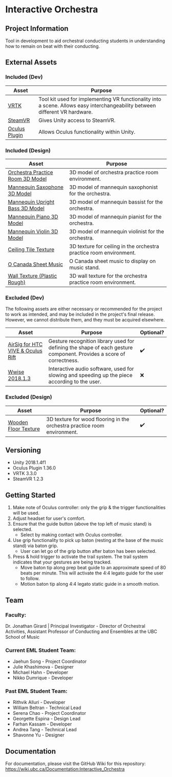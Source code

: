 # Interactive Orchestra
## Project Information
Tool in development to aid orchestral conducting students in understanding how to remain on beat with their conducting.

## External Assets

### Included (Dev)
| Asset | Purpose |
| ------ | ------ |
| [VRTK](https://github.com/ExtendRealityLtd/VRTK) | Tool kit used for implementing VR functionality into a scene. Allows easy interchangeability between different VR hardware. |
| [SteamVR](https://github.com/ValveSoftware/steamvr_unity_plugin) | Gives Unity access to SteamVR. | 
| [Oculus Plugin](https://assetstore.unity.com/packages/tools/integration/oculus-integration-82022) | Allows Oculus functionality within Unity. |

### Included (Design)
| Asset | Purpose |
| ------ | ------ |
| [Orchestra Practice Room 3D Model](https://3dwarehouse.sketchup.com/model/55a4e238148047373166bdf893060179/Orchestra-Room) | 3D model of orchestra practice room environment. |
| [Mannequin Saxophone 3D Model](https://3dwarehouse.sketchup.com/model/da256d509d2e99fd1e54f6541acaa659/Musician-Sax) | 3D model of mannequin saxophonist for the orchestra. |
| [Mannequin Upright Bass 3D Model](https://3dwarehouse.sketchup.com/model/a5aab341c771384c11a0817415275603/Musician-Upright-bass) | 3D model of mannequin bassist for the orchestra. |
| [Mannequin Piano 3D Model](https://3dwarehouse.sketchup.com/model/c04160534b7d1a7eda6d676ff8ea001c/Musician-Piano) | 3D model of mannequin pianist for the orchestra. |
| [Mannequin Violin 3D Model](https://3dwarehouse.sketchup.com/model/36b13c92d0d23f1433eddc4ad251356e/Musician-Violin) | 3D model of mannequin violinist for the orchestra. |
| [Ceiling Tile Texture](https://3dtextures.me/2019/01/29/ceiling-gypsum-001/) | 3D texture for ceiling in the orchestra practice room environment. |
| [O Canada Sheet Music](https://musescore.com/user/326626/scores/291086) | O Canada sheet music to display on music stand. |
| [Wall Texture (Plastic Rough)](https://3dtextures.me/2019/02/15/plaster-rough-001/) | 3D wall texture for the orchestra practice room environment. |


### Excluded (Dev)
The following assets are either necessary or recommended for the project to work as intended, and may be included in the project's final release. However, we cannot distribute them, and they must be acquired elsewhere.

| Asset | Purpose | Optional? |
| ------ | ------ | ------ |
| [AirSig for HTC VIVE & Oculus Rift](https://assetstore.unity.com/packages/tools/input-management/3d-motion-gesture-and-signature-recognition-for-oculus-rift-101504) | Gesture recognition library used for defining the shape of each gesture component. Provides a score of correctness. | :heavy_check_mark: |
| [Wwise 2018.1.3](https://www.audiokinetic.com/download/) | Interactive audio software, used for slowing and speeding up the piece according to the user. | :x: |

### Excluded (Design)

| Asset | Purpose | Optional? |
| ------ | ------ | ------ |
| [Wooden Floor Texture](https://meocloud.pt/link/71c6018b-da47-4c24-94e1-13d037b42461/Wood%20Floor_006_SD/) | 3D texture for wood flooring in the orchestra practice room environment. | :heavy_check_mark: |

## Versioning

- Unity 2018.1.4f1 
- Oculus Plugin 1.36.0
- VRTK 3.3.0
- SteamVR 1.2.3

## Getting Started

1. Make note of Oculus controller: only the grip & the trigger functionalities will be used.
2. Adjust headset for user's comfort.
3. Ensure that the guide button (above the top left of music stand) is selected.
    * Select by making contact with Oculus controller.
4. Use grip functionality to pick up baton (resting at the base of the music stand) via baton grip.
    * User can let go of the grip button after baton has been selected.
5. Press & hold trigger to activate the trail system. The trail system indicates that your gestures are being tracked.
    * Move baton tip along prep beat guide to an approximate speed of 80 beats per minute. This will activate the 4:4 legato guide for the user to follow.
    * Motion baton tip along 4:4 legato static guide in a smooth motion.

## Team

### Faculty:
Dr. Jonathan Girard | Principal Investigator - Director of Orchestral Activities, Assistant Professor of Conducting and Ensembles at the UBC School of Music

### Current EML Student Team:

- Jaehun Song - Project Coordinator
- Julie Khashimova - Designer
- Michael Hahn - Developer
- Nikko Dumrique - Developer

### Past EML Student Team:
- Rithvik Alluri - Developer
- William Beltran - Technical Lead
- Serena Chao - Project Coordinator
- Georgette Espina - Design Lead
- Farhan Kassam - Developer
- Andrea Tang - Technical Lead
- Shavonne Yu - Designer 

## Documentation
For documentation, please visit the GitHub Wiki for this repository: 
https://wiki.ubc.ca/Documentation:Interactive_Orchestra
